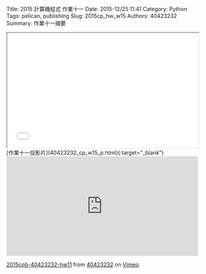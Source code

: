 Title: 2015 計算機程式 作業十一
Date: 2015-12/25 11:41
Category: Python
Tags: pelican, publishing
Slug: 2015cp_hw_w15
Authors: 40423232
Summary: 作業十一摘要
<iframe src="40423232_cp_w15_p.html" width="500" height="300"></iframe>
[作業十一投影片](40423232_cp_w15_p.html){:target="_blank"}

<iframe src="https://player.vimeo.com/video/150019523" width="500" height="260" frameborder="0" webkitallowfullscreen mozallowfullscreen allowfullscreen></iframe> <p><a href="https://vimeo.com/150019523">2015cpb-40423232-hw11</a> from <a href="https://vimeo.com/user45523667">40423232</a> on <a href="https://vimeo.com">Vimeo</a>.</p>